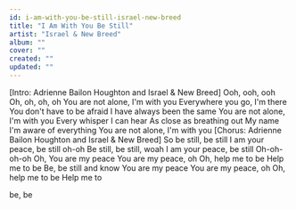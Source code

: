 ```yaml
---
id: i-am-with-you-be-still-israel-new-breed
title: "I Am With You Be Still"
artist: "Israel & New Breed"
album: ""
cover: ""
created: ""
updated: ""
---
```


[Intro: Adrienne Bailon Houghton and Israel & New Breed]
Ooh, ooh, ooh
Oh, oh, oh, oh
You are not alone, I'm with you
Everywhere you go, I'm there
You don't have to be afraid
I have always been the same
You are not alone, I'm with you
Every whisper I can hear
As close as breathing out My name
I'm aware of everything
You are not alone, I'm with you
[Chorus: Adrienne Bailon Houghton and Israel & New Breed]
So be still, be still
I am your peace, be still oh-oh
Be still, be still, woah
I am your peace, be still
Oh-oh-oh-oh
Oh, You are my peace
You are my peace, oh
Oh, help me to be
Help me to be
Be, 
be still and know
You are my peace
You are my peace, oh
Oh, help me to be
Help me to
 
be, be